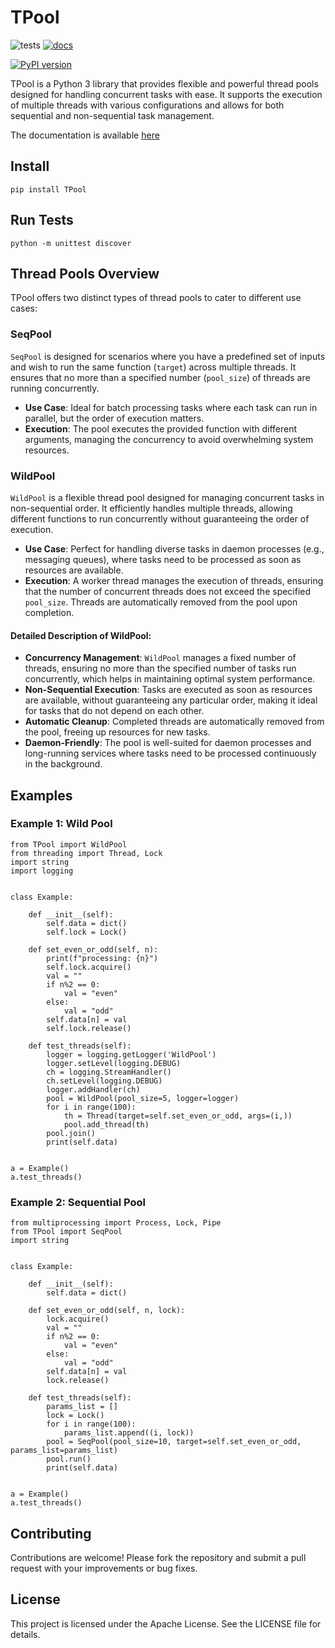 # TPool

![tests](../../actions/workflows/python-package.yml/badge.svg)
[![docs](../../actions/workflows/sphinx-docs.yml/badge.svg)](https://oeg-upm.github.io/TPool/)

[![PyPI version](https://badge.fury.io/py/TPool.svg)](https://badge.fury.io/py/TPool)

TPool is a Python 3 library that provides flexible and powerful thread pools designed for handling concurrent tasks with ease. It supports the execution of multiple threads with various configurations and allows for both sequential and non-sequential task management.


The documentation is available [here](https://oeg-upm.github.io/TPool/)


## Install
```
pip install TPool
```

## Run Tests
```
python -m unittest discover
```


## Thread Pools Overview 
TPool offers two distinct types of thread pools to cater to different use cases:

### SeqPool
`SeqPool` is designed for scenarios where you have a predefined set of inputs and wish to run the same function
(`target`) across multiple threads. It ensures that no more than a specified number (`pool_size`) of threads are
running concurrently. 
* **Use Case**: Ideal for batch processing tasks where each task can run in parallel, but the order of execution
matters. 
* **Execution**: The pool executes the provided function with different arguments, managing the concurrency to avoid 
overwhelming system resources. 

### WildPool 
`WildPool` is a flexible thread pool designed for managing concurrent tasks in non-sequential order.
It efficiently handles multiple threads, allowing different functions to run concurrently without guaranteeing the 
order of execution.
* **Use Case**: Perfect for handling diverse tasks in daemon processes (e.g., messaging
queues), where tasks need to be processed as soon as resources are available. 
* **Execution**: A worker thread manages the execution of threads, ensuring that the number of concurrent threads
does not exceed the specified `pool_size`. Threads are automatically removed from the pool upon completion.

#### Detailed Description of WildPool:
* **Concurrency Management**: `WildPool` manages a fixed number of threads, ensuring no more than the specified
number of tasks run concurrently, which helps in maintaining optimal system performance. 
* **Non-Sequential Execution**: Tasks are executed as soon as resources are available, without guaranteeing any 
particular order, making it ideal for tasks that do not depend on each other. 
* **Automatic Cleanup**: Completed threads are automatically removed from the pool, freeing up resources for new tasks. 
* **Daemon-Friendly**: The pool is well-suited for daemon processes and long-running services where tasks need to be
processed continuously in the background.



## Examples
### Example 1: Wild Pool 
```
from TPool import WildPool
from threading import Thread, Lock
import string
import logging


class Example:

    def __init__(self):
        self.data = dict()
        self.lock = Lock()

    def set_even_or_odd(self, n):
        print(f"processing: {n}")
        self.lock.acquire()
        val = ""
        if n%2 == 0:
            val = "even"
        else:
            val = "odd"
        self.data[n] = val
        self.lock.release()

    def test_threads(self):
        logger = logging.getLogger('WildPool')
        logger.setLevel(logging.DEBUG)
        ch = logging.StreamHandler()
        ch.setLevel(logging.DEBUG)
        logger.addHandler(ch)
        pool = WildPool(pool_size=5, logger=logger)
        for i in range(100):
            th = Thread(target=self.set_even_or_odd, args=(i,))
            pool.add_thread(th)
        pool.join()
        print(self.data)


a = Example()
a.test_threads()

```

### Example 2: Sequential Pool 
```
from multiprocessing import Process, Lock, Pipe
from TPool import SeqPool
import string


class Example:

    def __init__(self):
        self.data = dict()

    def set_even_or_odd(self, n, lock):
        lock.acquire()
        val = ""
        if n%2 == 0:
            val = "even"
        else:
            val = "odd"
        self.data[n] = val
        lock.release()

    def test_threads(self):
        params_list = []
        lock = Lock()
        for i in range(100):
            params_list.append((i, lock))
        pool = SeqPool(pool_size=10, target=self.set_even_or_odd, params_list=params_list)
        pool.run()
        print(self.data)


a = Example()
a.test_threads()

```

## Contributing 
Contributions are welcome! Please fork the repository and submit a pull request with your improvements or bug fixes. 

## License 
This project is licensed under the Apache License. See the LICENSE file for details.
